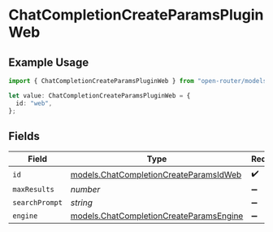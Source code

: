 # ChatCompletionCreateParamsPluginWeb

## Example Usage

```typescript
import { ChatCompletionCreateParamsPluginWeb } from "open-router/models";

let value: ChatCompletionCreateParamsPluginWeb = {
  id: "web",
};
```

## Fields

| Field                                                                                    | Type                                                                                     | Required                                                                                 | Description                                                                              |
| ---------------------------------------------------------------------------------------- | ---------------------------------------------------------------------------------------- | ---------------------------------------------------------------------------------------- | ---------------------------------------------------------------------------------------- |
| `id`                                                                                     | [models.ChatCompletionCreateParamsIdWeb](../models/chatcompletioncreateparamsidweb.md)   | :heavy_check_mark:                                                                       | N/A                                                                                      |
| `maxResults`                                                                             | *number*                                                                                 | :heavy_minus_sign:                                                                       | N/A                                                                                      |
| `searchPrompt`                                                                           | *string*                                                                                 | :heavy_minus_sign:                                                                       | N/A                                                                                      |
| `engine`                                                                                 | [models.ChatCompletionCreateParamsEngine](../models/chatcompletioncreateparamsengine.md) | :heavy_minus_sign:                                                                       | N/A                                                                                      |